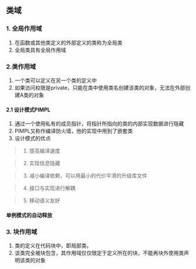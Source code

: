 ## 类域
### 1. 全局作用域
1. 在函数或其他类定义的外部定义的类称为全局类
2. 全局类具有全局作用域

### 2.类作用域
1. 一个类可以定义在另一个类的定义中
2. 如果访问权限是private，只能在类中使用类名创建该类的对象，无法在外部创建A类的对象

#### 2.1 设计模式PIMPL
1. 通过一个使用私有的成员指针，将指针所指向的类的内部实现数据进行隐藏
2. PIMPL又称作编译防火墙，他的实现中用到了嵌套类
3. 设计模式的优点

>1. 提高编译速度

>2. 实现信息隐藏

>3. 减小编译依赖，可以用最小的代价平滑的升级库文件

>4. 接口与实现进行解耦

>5. 移动语义友好

#### 单例模式的自动释放

### 3. 块作用域
1. 类的定义在代码块中，即局部类。
2. 该类完全被块包含，其作用域仅仅限定于定义所在的块，不能再块外使用类声明该类的对象